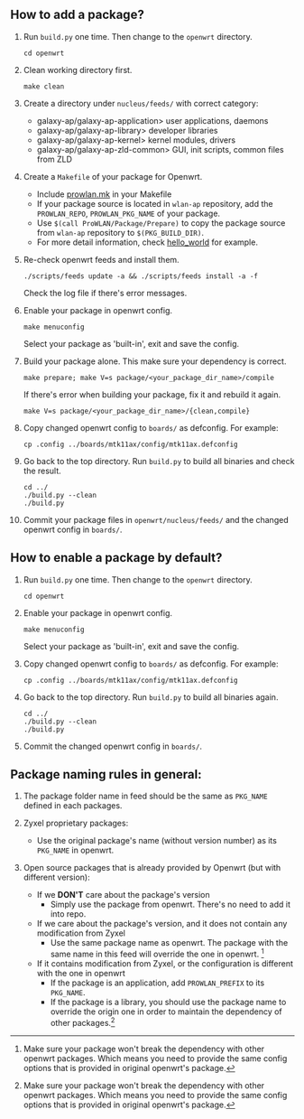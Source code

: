 ## How to add a package?

1. Run `build.py` one time. Then change to the `openwrt` directory.
   ```
   cd openwrt
   ```

1. Clean working directory first.
   ```
   make clean
   ```

1. Create a directory under `nucleus/feeds/` with correct category:
   - galaxy-ap/galaxy-ap-application> user applications, daemons
   - galaxy-ap/galaxy-ap-library> developer libraries
   - galaxy-ap/galaxy-ap-kernel> kernel modules, drivers
   - galaxy-ap/galaxy-ap-zld-common> GUI, init scripts, common files from ZLD

1. Create a `Makefile` of your package for Openwrt.
   - Include [prowlan.mk](feeds/prowlan.mk) in your Makefile
   - If your package source is located in `wlan-ap` repository, add the `PROWLAN_REPO`, `PROWLAN_PKG_NAME` of your package.
   - Use `$(call ProWLAN/Package/Prepare)` to copy the package source from `wlan-ap` repository to `$(PKG_BUILD_DIR)`.
   - For more detail information, check [hello_world](feeds/example/hello_world/Makefile) for example.

1. Re-check openwrt feeds and install them.
   ```
   ./scripts/feeds update -a && ./scripts/feeds install -a -f
   ```
   Check the log file if there's error messages.

1. Enable your package in openwrt config.
   ```
   make menuconfig
   ```
   Select your package as 'built-in', exit and save the config.

1. Build your package alone. This make sure your dependency is correct.
   ```
   make prepare; make V=s package/<your_package_dir_name>/compile
   ```
   If there's error when building your package, fix it and rebuild it again.
   ```
   make V=s package/<your_package_dir_name>/{clean,compile}
   ```

1. Copy changed openwrt config to `boards/` as defconfig. For example:
   ```
   cp .config ../boards/mtk11ax/config/mtk11ax.defconfig
   ```

1. Go back to the top directory. Run `build.py` to build all binaries and check the result.
   ```
   cd ../
   ./build.py --clean
   ./build.py
   ```

1. Commit your package files in `openwrt/nucleus/feeds/` and the changed openwrt config in `boards/`.

## How to enable a package by default?

1. Run `build.py` one time. Then change to the `openwrt` directory.
   ```
   cd openwrt
   ```

1. Enable your package in openwrt config.
   ```
   make menuconfig
   ```
   Select your package as 'built-in', exit and save the config.

1. Copy changed openwrt config to `boards/` as defconfig. For example:
   ```
   cp .config ../boards/mtk11ax/config/mtk11ax.defconfig
   ```

1. Go back to the top directory. Run `build.py` to build all binaries again.
   ```
   cd ../
   ./build.py --clean
   ./build.py
   ```

1. Commit the changed openwrt config in `boards/`.

## Package naming rules in general:

1. The package folder name in feed should be the same as `PKG_NAME` defined in each packages.

1. Zyxel proprietary packages:
   - Use the original package's name (without version number) as its `PKG_NAME` in openwrt.

1. Open source packages that is already provided by Openwrt (but with different version):
   - If we **DON'T** care about the package's version
     - Simply use the package from openwrt. There's no need to add it into repo.
   - If we care about the package's version, and it does not contain any modification from Zyxel
     - Use the same package name as openwrt. The package with the same name in this feed will override the one in openwrt. [^1]
   - If it contains modification from Zyxel, or the configuration is different with the one in openwrt
     - If the package is an application, add `PROWLAN_PREFIX` to its `PKG_NAME`.
     - If the package is a library, you should use the package name to override the origin one in order to maintain the dependency of other packages.[^1]

[^1]: Make sure your package won't break the dependency with other openwrt packages. Which means you need to provide the same config options that is provided in original openwrt's package.
